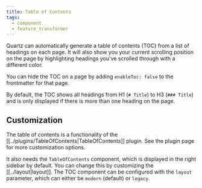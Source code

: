 ```yaml
---
title: Table of Contents
tags:
  - component
  - feature_transformer
---
```


Quartz can automatically generate a table of contents (TOC) from a list of headings on each page. It will also show you your current scrolling position on the page by highlighting headings you've scrolled through with a different color.

You can hide the TOC on a page by adding `enableToc: false` to the frontmatter for that page.

By default, the TOC shows all headings from H1 (`# Title`) to H3 (`### Title`) and is only displayed if there is more than one heading on the page.

## Customization

The table of contents is a functionality of the [[../plugins/TableOfContents|TableOfContents]] plugin. See the plugin page for more customization options.

It also needs the `TableOfContents` component, which is displayed in the right sidebar by default. You can change this by customizing the [[../layout|layout]]. The TOC component can be configured with the `layout` parameter, which can either be `modern` (default) or `legacy`.
